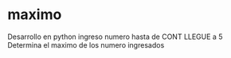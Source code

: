 # maximo
Desarrollo en python
ingreso  numero hasta de CONT LLEGUE a 5
Determina el maximo de los numero ingresados
